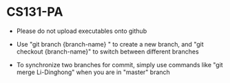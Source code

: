 # CS131-PA

- Please do not upload executables onto github

- Use "git branch {branch-name} " to create a new branch, and "git checkout {branch-name}" to switch between different branches

- To synchronize two branches for commit, simply use commands like "git merge Li-Dinghong" when you are in "master" branch
